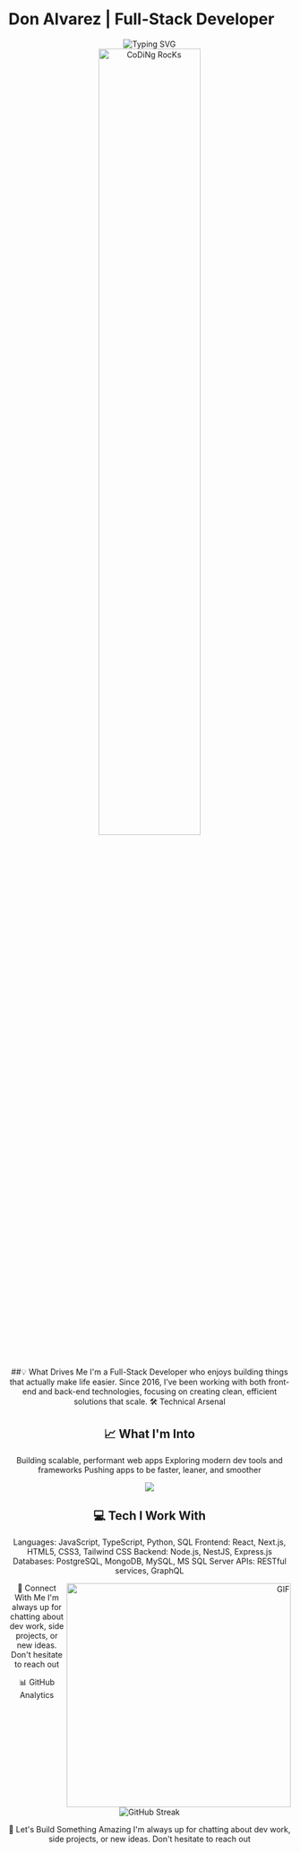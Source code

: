 # Don Alvarez | Full-Stack Developer
<div align="center">
  <img src="https://readme-typing-svg.herokuapp.com?font=Fira+Code&pause=1000&color=2196F3&center=true&vCenter=true&width=435&lines=Building+scalable+web+applications;Full-Stack+Developer+since+2016;Creating+smart+solutions;Making+complex+problems+simple" alt="Typing SVG" />
</div>
<div align="center">

<div align="center">
  <img src="https://github.com/SP-XD/SP-XD/blob/main/images/dev-working_rounded.gif?raw=true" href="https://github.com/SP-XD" alt="CoDiNg RocKs" width="60%"/><br>
</div>

##💡 What Drives Me
I'm a Full-Stack Developer who enjoys building things that actually make life easier. Since 2016, I’ve been working with both front-end and back-end technologies, focusing on creating clean, efficient solutions that scale.
🛠️ Technical Arsenal

## 📈 What I'm Into
Building scalable, performant web apps
Exploring modern dev tools and frameworks
Pushing apps to be faster, leaner, and smoother


<div align="center">
  <img src="https://skillicons.dev/icons?i=js,ts,react,nodejs,python,postgres,mongodb,docker,git,vscode&perline=5" />
</div>



## 💻 Tech I Work With
Languages: JavaScript, TypeScript, Python, SQL
Frontend: React, Next.js, HTML5, CSS3, Tailwind CSS
Backend: Node.js, NestJS, Express.js
Databases: PostgreSQL, MongoDB, MySQL, MS SQL Server
APIs: RESTful services, GraphQL

<div align="right">
  <img align="right" alt="GIF" src="https://github.com/abhisheknaiidu/abhisheknaiidu/blob/master/code.gif?raw=true" width="400" style=\"margin-left: 50px;\"/>
</div>

🌟 Connect With Me
I'm always up for chatting about dev work, side projects, or new ideas. Don't hesitate to reach out

📊 GitHub Analytics
<div align="center">
  <img src="https://github-readme-streak-stats.herokuapp.com/?user=DnAlvrz&theme=tokyonight" alt="GitHub Streak" />
</div>

🤝 Let's Build Something Amazing
I'm always up for chatting about dev work, side projects, or new ideas. Don't hesitate to reach out
</div>
